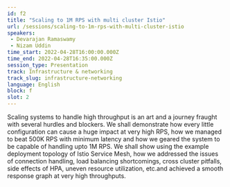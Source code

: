 ```yaml
---
id: f2
title: "Scaling to 1M RPS with multi cluster Istio"
url: /sessions/scaling-to-1m-rps-with-multi-cluster-istio
speakers:
 - Devarajan Ramaswamy
 - Nizam Uddin
time_start: 2022-04-28T16:00:00.000Z
time_end: 2022-04-28T16:35:00.000Z
session_type: Presentation
track: Infrastructure & networking
track_slug: infrastructure-networking
language: English
block: f
slot: 2
---
```


Scaling systems to handle high throughput is an art and a journey fraught with several hurdles and blockers. We shall demonstrate how every little configuration can cause a huge impact at very high RPS, how we managed to beat 500K RPS with minimum latency and how we geared the system to be capable of handling upto 1M RPS. We shall show using the example deployment topology of Istio Service Mesh, how we addressed the issues of connection handling, load balancing shortcomings, cross cluster pitfalls, side effects of HPA, uneven resource utilization, etc.and achieved a smooth response graph at very high throughputs.
